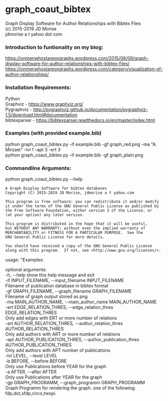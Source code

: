 # graph_coaut_bibtex
Graph Display Software for Author Relationships with Bibtex Files   
(c) 2015-2019 JD Morise   
jdmorise a t yahoo dot com   

### Introduction to funtionality on my blog: 
https://onmenwhostareongraphs.wordpress.com/2015/06/09/graph-display-software-for-author-relationships-with-bibtex-files/   
https://onmenwhostareongraphs.wordpress.com/category/visualization-of-author-relationships/   

### Installation Requirements:    
Python    
Graphviz - https://www.graphviz.org/   
Pygraphviz - http://pygraphviz.github.io/documentation/pygraphviz-1.5/download.html#documentation   
bibtexparser - https://bibtexparser.readthedocs.io/en/master/index.html   



### Examples (with provided example.bib) 
python graph_coaut_bibtex.py -if example.bib -gf graph_red.png -ma "A. Mirzaei" -lvl 1  -apt 3 -ert 3   
python graph_coaut_bibtex.py -if example.bib -gf graph_plain.png    


### Commandline Arguments: 
python graph_coaut_bibtex.py --help   

    A Graph Display Software for bibtex databases
    Copyright (C) 2015-2019 JD Morise, jdmorise a t yahoo.com
    
    This program is free software: you can redistribute it and/or modify
    it under the terms of the GNU General Public License as published by
    the Free Software Foundation, either version 3 of the License, or
    (at your option) any later version.

    This program is distributed in the hope that it will be useful,
    but WITHOUT ANY WARRANTY; without even the implied warranty of
    MERCHANTABILITY or FITNESS FOR A PARTICULAR PURPOSE.  See the
    GNU General Public License for more details.

    You should have received a copy of the GNU General Public License
    along with this program.  If not, see <http://www.gnu.org/licenses/>. 
    
    
usage: "Examples:    

optional arguments:   
  -h, --help            show this help message and exit   
  -if INPUT_FILENAME, --input_filename INPUT_FILENAME   
                        Filename of publication database in bibtex format   
  -gf GRAPH_FILENAME, --graph_filename GRAPH_FILENAME   
                        Filename of graph output stored as png   
  -ma MAIN_AUTHOR_NAME, --main_author_name MAIN_AUTHOR_NAME   
  -ert EDGE_RELATION_THRES, --edge_relation_thres EDGE_RELATION_THRES   
                        Only add edges with ERT or more number of relations   
  -art AUTHOR_RELATION_THRES, --author_relation_thres AUTHOR_RELATION_THRES   
                        Only add authors with ART or more number of relations   
  -apt AUTHOR_PUBLICATION_THRES, --author_publication_thres AUTHOR_PUBLICATION_THRES   
                        Only add authors with APT number of publications   
  -lvl LEVEL, --level LEVEL   
  -b BEFORE, --before BEFORE   
                        Only use Publications before YEAR for the graph   
  -a AFTER, --after AFTER   
                        Only use Publications after YEAR for the graph   
  -gp GRAPH_PROGRAMM, --graph_programm GRAPH_PROGRAMM   
                        Graph Programm for rendering the graph. one of the following: fdp,dot,sfdp,circo,twopi.   
